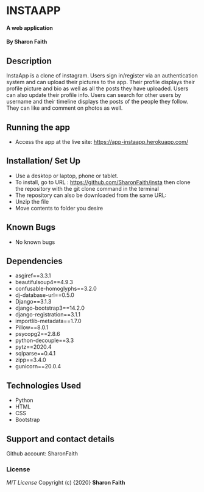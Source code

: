 #  INSTAAPP
#### A web application
#### By **Sharon Faith**
## Description
InstaApp is a clone of instagram. Users sign in/register via an authentication system and can upload their pictures to the app. Their profile displays their profile picture and bio as well as all the posts they have uploaded. Users can also update their profile info. Users can search for other users by username and their timeline displays the posts of the people they follow. They can like and comment on photos as well.


## Running the app
*  Access the app at the live site: https://app-instaapp.herokuapp.com/

## Installation/ Set Up
* Use a desktop or laptop, phone or tablet.
* To install, go to URL : https://github.com/SharonFaith/insta then clone the repository with the git clone command in the terminal
* The repository can also be downloaded from the same URL:
* Unzip the file
* Move contents to folder you desire



## Known Bugs
- No known bugs

## Dependencies
* asgiref==3.3.1
* beautifulsoup4==4.9.3
* confusable-homoglyphs==3.2.0
* dj-database-url==0.5.0
* Django==3.1.3
* django-bootstrap3==14.2.0
* django-registration==3.1.1
* importlib-metadata==1.7.0
* Pillow==8.0.1
* psycopg2==2.8.6
* python-decouple==3.3
* pytz==2020.4
* sqlparse==0.4.1
* zipp==3.4.0
* gunicorn==20.0.4

## Technologies Used

- Python
- HTML
- CSS
- Bootstrap

## Support and contact details
Github account: SharonFaith

### License
*MIT License*
Copyright (c) {2020} **Sharon Faith**
